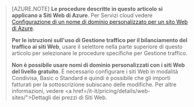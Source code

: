 ﻿> [AZURE.NOTE] **Le procedure descritte in questo articolo si applicano a Siti Web di Azure**. Per Servizi cloud vedere <a href="/it-it/develop/net/common-tasks/custom-dns/">Configurazione di un nome di dominio personalizzato per un sito Web di Azure</a>.
>
> **Per le istruzioni sull'uso di Gestione traffico per il bilanciamento del traffico ai siti Web**, usare il selettore nella parte superiore di questo articolo per selezionare le procedure specifiche per Gestione traffico.
>
> **Non è possibile usare nomi di dominio personalizzati con i siti Web del livello gratuito**. È necessario configurare i siti Web in modalità Condivisa, Basic o Standard e quindi è possibile che gli importi fatturati per la sottoscrizione subiscano delle modifiche. Per altre informazioni, vedere <a href=/it-it/pricing/details/web-sites/">Dettagli dei prezzi di Siti Web</a>.
<!--HONumber=42-->
